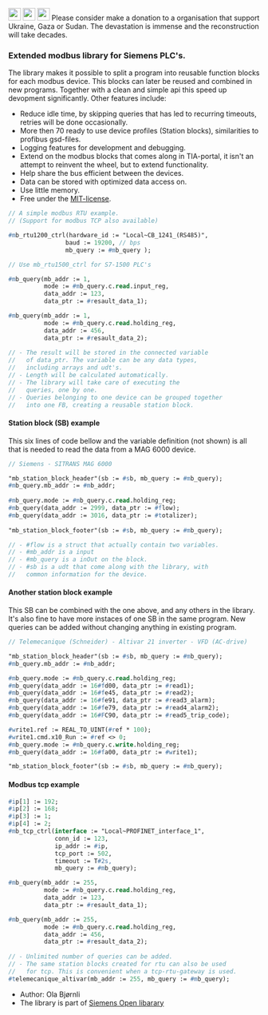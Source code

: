 <img src="/docs/flag/ukraine.svg.png" height="25"> <img src="/docs/flag/palestine.svg.png" height="25"> <img src="/docs/flag/sudan.svg.png" height="25"> Please consider make a donation to a organisation that support Ukraine, Gaza or Sudan. The devastation is immense and the reconstruction will take decades.

### Extended modbus library for Siemens PLC's.
  
The library makes it possible to split a program into reusable function blocks for each modbus device. This blocks can later be reused and combined in new programs. Together with a clean and simple api this speed up devopment significantly. Other features include:

 - Reduce idle time, by skipping queries that has led to recurring timeouts, retries will be done occasionally.
 - More then 70 ready to use device profiles (Station blocks), similarities to profibus gsd-files.
 - Logging features for development and debugging.
 - Extend on the modbus blocks that comes along in TIA-portal, it isn't an attempt to reinvent the wheel, but to extend functionality.
 - Help share the bus efficient between the devices.
 - Data can be stored with optimized data access on.
 - Use little memory.
 - Free under the [MIT-license](/docs/License.txt).

```pascal
// A simple modbus RTU example. 
// (Support for modbus TCP also available)

#mb_rtu1200_ctrl(hardware_id := "Local~CB_1241_(RS485)", 
                baud := 19200, // bps                
                mb_query := #mb_query ); 

// Use mb_rtu1500_ctrl for S7-1500 PLC's

#mb_query(mb_addr := 1,                  
          mode := #mb_query.c.read.input_reg, 
          data_addr := 123,                      
          data_ptr := #resault_data_1);                   

#mb_query(mb_addr := 1,                 
          mode := #mb_query.c.read.holding_reg, 
          data_addr := 456,                            
          data_ptr := #resault_data_2);
		  
// - The result will be stored in the connected variable 
//   of data_ptr. The variable can be any data types, 
//   including arrays and udt's.
// - Length will be calculated automatically. 
// - The library will take care of executing the 
//   queries, one by one. 
// - Queries belonging to one device can be grouped together 
//   into one FB, creating a reusable station block.
```


#### Station block (SB) example 
This six lines of code bellow and the variable definition (not shown) is all that is needed to read the data from a MAG 6000 device.

```pascal
// Siemens - SITRANS MAG 6000

"mb_station_block_header"(sb := #sb, mb_query := #mb_query);
#mb_query.mb_addr := #mb_addr;
	
#mb_query.mode := #mb_query.c.read.holding_reg;
#mb_query(data_addr := 2999, data_ptr := #flow);
#mb_query(data_addr := 3016, data_ptr := #totalizer);
	
"mb_station_block_footer"(sb := #sb, mb_query := #mb_query);

// - #flow is a struct that actually contain two variables. 
// - #mb_addr is a input 
// - #mb_query is a inOut on the block. 
// - #sb is a udt that come along with the library, with 
//   common information for the device.
```


#### Another station block example 
This SB can be combined with the one above, and any others in the library. It's also fine to have more instaces of one SB in the same program. New queries can be added without changing anything in existing program. 

```pascal
// Telemecanique (Schneider) - Altivar 21 inverter - VFD (AC-drive)

"mb_station_block_header"(sb := #sb, mb_query := #mb_query);
#mb_query.mb_addr := #mb_addr;

#mb_query.mode := #mb_query.c.read.holding_reg;
#mb_query(data_addr := 16#fd00, data_ptr := #read1);
#mb_query(data_addr := 16#fe45, data_ptr := #read2);
#mb_query(data_addr := 16#fe91, data_ptr := #read3_alarm);
#mb_query(data_addr := 16#fe79, data_ptr := #read4_alarm2);
#mb_query(data_addr := 16#FC90, data_ptr := #read5_trip_code);

#write1.ref := REAL_TO_UINT(#ref * 100);
#write1.cmd.x10_Run := #ref <> 0;
#mb_query.mode := #mb_query.c.write.holding_reg;
#mb_query(data_addr := 16#fa00, data_ptr := #write1);

"mb_station_block_footer"(sb := #sb, mb_query := #mb_query);
```

#### Modbus tcp example 

```pascal
#ip[1] := 192;
#ip[2] := 168;
#ip[3] := 1;
#ip[4] := 2;
#mb_tcp_ctrl(interface := "Local~PROFINET_interface_1",
             conn_id := 123,
             ip_addr := #ip,
             tcp_port := 502,
             timeout := T#2s,
             mb_query := #mb_query);

#mb_query(mb_addr := 255,
          mode := #mb_query.c.read.holding_reg,
          data_addr := 123,
          data_ptr := #resault_data_1);

#mb_query(mb_addr := 255,
          mode := #mb_query.c.read.holding_reg,
          data_addr := 456,
          data_ptr := #resault_data_2);
	  
// - Unlimited number of queries can be added.
// - The same station blocks created for rtu can also be used 
//   for tcp. This is convenient when a tcp-rtu-gateway is used.
#telemecanique_altivar(mb_addr := 255, mb_query := #mb_query);

```

- Author: Ola Bjørnli
- The library is part of [Siemens Open libarary](http://openplclibrary.com) 
